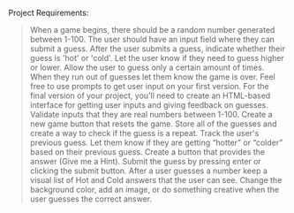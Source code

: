 Project Requirements:

>When a game begins, there should be a random number generated between 1-100.
>The user should have an input field where they can submit a guess.
>After the user submits a guess, indicate whether their guess is 'hot' or 'cold'. Let the user know if they need to guess higher or lower.
>Allow the user to guess only a certain amount of times. When they run out of guesses let them know the game is over.
>Feel free to use prompts to get user input on your first version.
>For the final version of your project, you'll need to create an HTML-based interface for getting user inputs and giving feedback on guesses.
>Validate inputs that they are real numbers between 1-100.
>Create a new game button that resets the game.
>Store all of the guesses and create a way to check if the guess is a repeat.
>Track the user's previous guess. Let them know if they are getting “hotter” or “colder” based on their previous guess.
>Create a button that provides the answer (Give me a Hint).
>Submit the guess by pressing enter or clicking the submit button.
>After a user guesses a number keep a visual list of Hot and Cold answers that the user can see.
>Change the background color, add an image, or do something creative when the user guesses the correct answer.